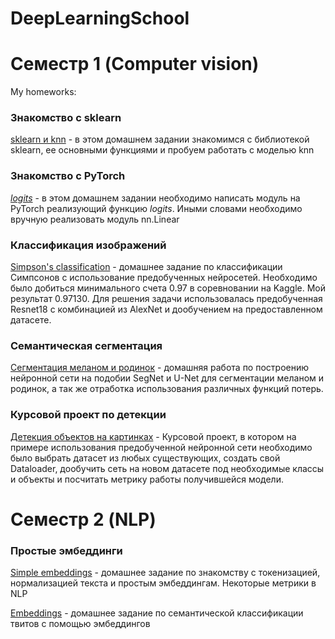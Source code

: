# DeepLearningSchool

# Семестр 1 (Computer vision)
My homeworks:

### Знакомство с sklearn
[sklearn и knn](https://github.com/AndreyBuynov/DeepLearningSchool/blob/main/1-homework_adv_knn.ipynb) - в этом домашнем задании знакомимся с библиотекой sklearn, ее основными функциями и пробуем работать с моделью knn


### Знакомство с PyTorch
[_logits_](https://github.com/AndreyBuynov/DeepLearningSchool/blob/main/04-%5Bhomework%5DHW.ipynb) - в этом домашнем задании необходимо написать модуль на PyTorch реализующий функцию _logits_. Иными словами необходимо вручную реализовать модуль nn.Linear

### Классификация изображений
[Simpson's classification](https://github.com/AndreyBuynov/DeepLearningSchool/blob/main/AndreyBuynovskiy_kaggle_simpsons.ipynb) - домашнее задание по классификации Симпсонов с использование предобученных нейросетей. Необходимо было добиться минимального счета 0.97 в соревновании на Kaggle. Мой результат 0.97130. Для решения задачи использовалась предобученная Resnet18 с комбинацией из AlexNet и дообучением на предоставленном датасете.

### Семантическая сегментация
[Сегментация меланом и родинок](https://github.com/AndreyBuynov/DeepLearningSchool/blob/main/%5Bhw%5Dsemantic_segmentation_Andrey_Buynovskiy.ipynb) - домашняя работа по построению нейронной сети на подобии SegNet и U-Net для сегментации меланом и родинок, а так же отработка использования различных функций потерь.


### Курсовой проект по детекции
[Детекция объектов на картинках](https://github.com/AndreyBuynov/DeepLearningSchool/blob/main/Buynovskiy_project_detection.ipynb) - Курсовой проект, в котором на примере использования предобученной нейронной сети необходимо было выбрать датасет из любых существующих, создать свой Dataloader, дообучить сеть на новом датасете под необходимые классы и объекты и посчитать метрику работы получившейся модели.

# Семестр 2 (NLP)

### Простые эмбеддинги
[Simple embeddings](https://github.com/AndreyBuynov/DeepLearningSchool/blob/main/%5Bhomework%5Dsimple_embeddings.ipynb) - домашнее задание по знакомству с токенизацией, нормализацией текста и простым эмбеддингам. Некоторые метрики в NLP

[Embeddings](https://github.com/AndreyBuynov/DeepLearningSchool/blob/main/%5Bhomework%5Dembeddings.ipynb) - домашнее задание по семантической классификации твитов с помощью эмбеддингов
